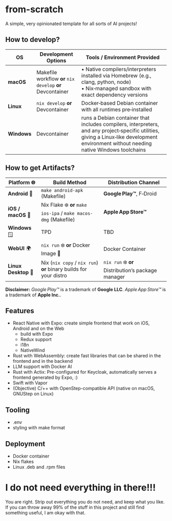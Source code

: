 # from-scratch
A simple, very opinionated template for all sorts of AI projects!

## How to develop?
| OS | Development Options | Tools / Environment Provided |
|----|----------------------|------------------------------|
| **macOS** | Makefile workflow **or** `nix develop` **or** Devcontainer | • Native compilers/interpreters installed via Homebrew (e.g., clang, python, node) <br>• Nix‑managed sandbox with exact dependency versions |
| **Linux** | `nix develop`  **or** Devcontainer |  Docker‑based Debian container with all runtimes pre‑installed |
| **Windows** | Devcontainer | runs a Debian container that includes compilers, interpreters, and any project‑specific utilities, giving a Linux‑like development environment without needing native Windows toolchains |

## How to get Artifacts?
| Platform 🌐 | Build Method | Distribution Channel |
|------------|--------------|----------------------|
| **Android** 📱 | `make android‑apk` (Makefile) | **Google Play™**, F‑Droid |
| **iOS / macOS** 🍎 | Nix Flake ❄️ **or** `make ios‑ipa` / `make macos-dmg` (Makefile) | **Apple App Store™** |
| **Windows** 🪟 | TPD | TBD |
| **WebUI** 🌍 | `nix run` ❄️ **or** Docker Image 🐋 | Docker Container |
| **Linux Desktop** 🐧 | Nix (`nix copy` / `nix run`) **or** binary builds for your distro | `nix run` ❄️ **or** Distribution’s package manager |

**Disclaimer:** *Google Play™* is a trademark of **Google LLC**. *Apple App Store™* is a trademark of **Apple Inc.**.

## Features
* React Native with Expo: create simple frontend that work on iOS, Android and on the Web
    * build with Expo
    * Redux support
    * i18n
    * NativeWind
* Rust with WebAssembly: create fast libraries that can be shared in the frontend and in the backend
* LLM support with Docker AI
* Rust with Actix: Pre-configured for Keycloak, automatically serves a frontend generated by Expo,  :)
* Swift with Vapor
* (Objective) C/++ with OpenStep-compatible API (native on macOS, GNUStep on Linux)

## Tooling
* .env
* styling with make format

## Deployment
* Docker container
* Nix flakes
* Linux .deb and .rpm files

# I do not need everything in there!!!
You are right. Strip out everything you do not need, and keep what you like. If you can throw away 99% of the stuff in this project and still find something useful, I am okay with that.
